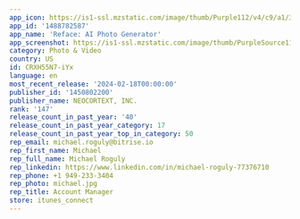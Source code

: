 ```yaml
---
app_icon: https://is1-ssl.mzstatic.com/image/thumb/Purple112/v4/c9/a1/34/c9a13449-0723-6867-9996-824303d0d24a/AppIcon-0-0-1x_U007emarketing-0-6-0-85-220.png/1024x1024bb.png
app_id: '1488782587'
app_name: 'Reface: AI Photo Generator'
app_screenshot: https://is1-ssl.mzstatic.com/image/thumb/PurpleSource116/v4/79/94/fb/7994fb47-996d-6594-e5c0-0bad213856f0/d9643fa0-6b57-4513-8f7e-20c9fa938f02_1.jpg/1284x2778bb.png
category: Photo & Video
country: US
id: CRXH55N7-iYx
language: en
most_recent_release: '2024-02-18T00:00:00'
publisher_id: '1450802200'
publisher_name: NEOCORTEXT, INC.
rank: '147'
release_count_in_past_year: '40'
release_count_in_past_year_category: 17
release_count_in_past_year_top_in_category: 50
rep_email: michael.roguly@bitrise.io
rep_first_name: Michael
rep_full_name: Michael Roguly
rep_linkedin: https://www.linkedin.com/in/michael-roguly-77376710
rep_phone: +1 949-233-3404
rep_photo: michael.jpg
rep_title: Account Manager
store: itunes_connect
---
```

